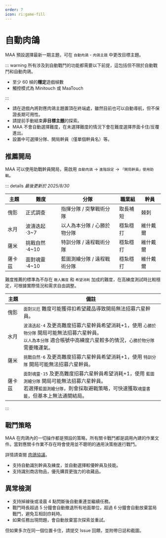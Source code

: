 ```yaml
---
order: 7
icon: ri:game-fill
---
```


# 自動肉鴿

MAA 預設選擇最新一期主題，可在 `自動肉鴿` - `肉鴿主題` 中更改目標主題。

::: warning
所有涉及到自動戰鬥的功能都需要以下前提，這包括但不限於自動戰鬥和自動肉鴿。

- 至少 60 幀的**穩定**遊戲幀數
- 觸控模式為 Minitouch 或 MaaTouch

:::

- 請在遊戲內將對應肉鴿主題置頂在終端處，雖然目前也可以自動導航，但不保證長期可用性。
- 請提前手動結束**非目標主題**的探索。
- MAA 不會自動選擇難度，在未選擇難度的情況下會在難度選擇界面卡住/反覆進出。
- 設置中可選擇分隊、開局幹員（僅單個幹員名）等。

## 推薦開局

MAA 可以使用助戰幹員開局，需啟用 `自動肉鴿` → `進階設定` → `「開局幹員」使用助戰`。

::: details _最後更新於 2025/8/30_

| 主題   | 難度          | 分隊                        | 職業組   | 幹員     |
| ------ | ------------- | --------------------------- | -------- | -------- |
| 傀影   | 正式調查      | 指揮分隊 / 突擊戰術分隊     | 取長補短 | 棘刺     |
| 水月   | 波濤迭起·3~7  | 以人為本分隊 / 心勝於物分隊 | 穩紮穩打 | 維什戴爾 |
| 薩米   | 挑戰自然·4~10 | 特訓分隊 / 遠程戰術分隊     | 穩紮穩打 | 維什戴爾 |
| 薩卡茲 | 面對魂靈·4~10 | 藍圖測繪分隊 / 遠程戰術分隊 | 穩紮穩打 | 維什戴爾 |

難度推薦的標準為不存在 `敵人難度` 和 `希望消耗` 加成的難度，在高練度測試時比較穩定，可根據實際情況和需求自由調整。

| 主題   | 備註                                                                                                                                                                                   |
| ------ | -------------------------------------------------------------------------------------------------------------------------------------------------------------------------------------- |
| 傀影   | `面對災厄` 難度可能獲得扣希望藏品導致開局無法招募六星幹員。                                                                                                                            |
| 水月   | `波濤迭起·4` 及更高難度招募六星幹員希望消耗+1，使用 `心勝於物分隊` 開局可能無法招募六星幹員。<br>`以人為本分隊` 適合帳號中高練度六星較多的情況，`心勝於物分隊` 需要賭運氣。            |
| 薩米   | `挑戰自然·6` 及更高難度招募六星幹員希望消耗+1，使用 `特訓分隊` 開局可能無法招募六星幹員。                                                                                              |
| 薩卡茲 | `面對魂靈·15` 及更高難度招募六星幹員希望消耗+1，使用 `藍圖測繪分隊` 開局可能無法招募六星幹員。<br>若選擇`藍圖測繪分隊`，則會採取避戰策略，可快速獲取`魂靈書籤`，但基本上無法通關結局。 |

:::

## 戰鬥策略

MAA 在肉鴿內的一切操作都是預設的策略，所有關卡戰鬥都是調用內建的作業文件。當對應關卡作業不存在時會使用並不聰明的通用決策樹進行戰鬥。

詳情請查閱 [肉鴿協議](../../protocol/integrated-strategy-schema.md)。

- 支持自動識別幹員及練度，並自動選擇較優幹員及技能。
- 支持識別商店物品，優先購買更強力的收藏品。

## 異常檢測

- 支持掉線後或凌晨 4 點閃斷後自動重連並繼續任務。
- 戰鬥時長超過 5 分鐘會自動撤退所有地面單位，超過 6 分鐘會自動放棄當局戰鬥，避免互相刮痧耗時。
- 如果任務出現問題，會自動放棄當次探索並重試。

但如果多次在同一個位置卡住，請提交 Issue 回饋，並附帶日誌和截圖。
